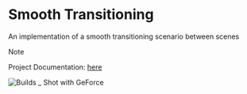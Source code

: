 # Smooth Transitioning
An implementation of a smooth transitioning scenario between scenes
> [!NOTE]
> Project Documentation: [here](https://minaskatsiokalis.github.io/smooth-transitioning/documentation/html/)

![Builds _ Shot with GeForce](https://github.com/MinasKatsiokalis/SmoothTransitioning/assets/9119948/16712559-5528-4f77-8c19-394e65b545e5)
